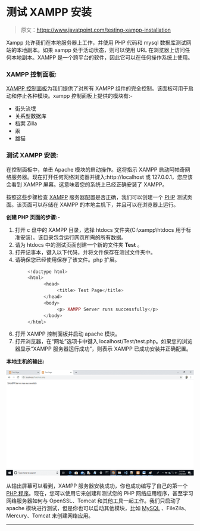 # 测试 XAMPP 安装

> 原文：<https://www.javatpoint.com/testing-xampp-installation>

Xampp 允许我们在本地服务器上工作，并使用 PHP 代码和 mysql 数据库测试网站的本地副本。如果 xampp 处于活动状态，则可以使用 URL 在浏览器上访问任何本地副本。XAMPP 是一个跨平台的软件，因此它可以在任何操作系统上使用。

### XAMPP 控制面板:

[XAMPP 控制面板](https://www.javatpoint.com/xampp-control-panel)为我们提供了对所有 XAMPP 组件的完全控制。该面板可用于启动和停止各种模块。xampp 控制面板上提供的模块有:-

*   街头流氓
*   关系型数据库
*   档案 Zilla
*   汞
*   雄猫

### 测试 XAMPP 安装:

在控制面板中，单击 Apache 模块的启动操作。这将指示 XAMPP 启动阿帕奇网络服务器。现在打开任何网络浏览器并键入:http://localhost 或 127.0.0.1，您应该会看到 XAMPP 屏幕。这意味着您的系统上已经正确安装了 XAMPP。

按照这些步骤检查 [XAMPP](https://www.javatpoint.com/xampp) 服务器配置是否正确，我们可以创建一个 [PHP](https://www.javatpoint.com/php-tutorial) 测试页面。该页面可以存储在 XAMPP 的本地主机下，并且可以在浏览器上运行。

**创建 PHP 页面的步骤:-**

1.  打开 c 盘中的 XAMPP 目录，选择 htdocs 文件夹(C:\xampp\htdocs 用于标准安装)。该目录包含运行网页所需的所有数据。
2.  请为 htdocs 中的测试页面创建一个新的文件夹 **Test** 。
3.  打开记事本，键入以下代码，并将文件保存在测试文件夹中。
4.  请确保您已经使用保存了该文件。php 扩展。

```php
        <!doctype html>
        <html>
              <head>
                   <title> Test Page</title>
              </head>
              <body>
                   <p> XAMPP Server runs successfully</p>
              </body>
        </html>

```

6.  打开 XAMPP 控制面板并启动 apache 模块。
7.  打开浏览器，在“网址”选项卡中键入 localhost/Test/test.php。如果您的浏览器显示“XAMPP 服务器运行成功”，则表示 XAMPP 已成功安装并正确配置。

**本地主机的输出:**

![Testing XAMPP Installation](img/3c0f490e850597fae9c3832b5fdc1c93.png)

从输出屏幕可以看到，XAMPP 服务器安装成功，你也成功编写了自己的第一个 [PHP 程序](https://www.javatpoint.com/php-programs)。现在，您可以使用它来创建和测试您的 PHP 网络应用程序，甚至学习网络服务器如何与 OpenSSL、Tomcat 和其他工具一起工作。我们只启动了 apache 模块进行测试，但是你也可以启动其他模块，比如 [MySQL](https://www.javatpoint.com/mysql-tutorial) 、FileZila、Mercury、Tomcat 来创建网络应用。

* * *